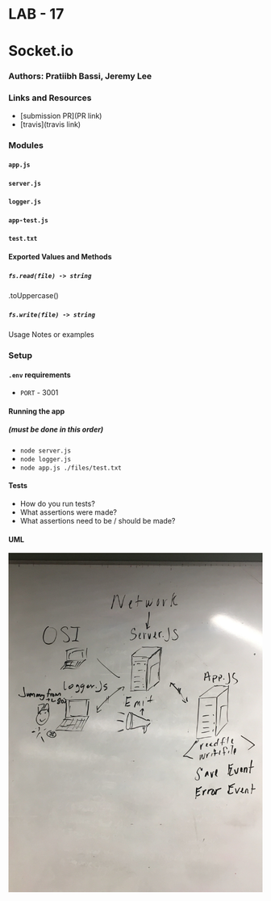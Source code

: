# LAB - 17

# Socket.io

### Authors: Pratiibh Bassi, Jeremy Lee

### Links and Resources
* [submission PR](PR link)
* [travis](travis link)

### Modules
#### `app.js`
#### `server.js`
#### `logger.js`
#### `app-test.js`
#### `test.txt`

#### Exported Values and Methods

##### `fs.read(file) -> string`
.toUppercase()

##### `fs.write(file) -> string`
Usage Notes or examples

### Setup
#### `.env` requirements
* `PORT` - 3001

#### Running the app 
##### (must be done in this order)
* `node server.js`
* `node logger.js`
* `node app.js ./files/test.txt`


  
#### Tests
* How do you run tests?
* What assertions were made?
* What assertions need to be / should be made?

#### UML
![1st](./assets/lab18UML.jpg)
